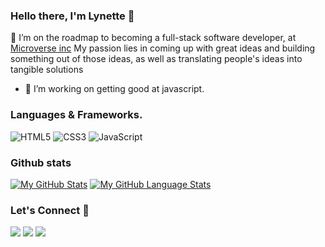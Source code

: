 ### Hello there, I'm Lynette 👋

 🔭 I’m on the roadmap to becoming a full-stack software developer, at [Microverse inc](https://www.microverse.org/) My passion lies in coming up with great ideas and building something out of those ideas, as well as translating people's ideas into tangible solutions
- 🌱 I’m working on getting good at javascript.


### Languages & Frameworks.

![HTML5](https://icongr.am/devicon/html5-original.svg?size=50&color=currentColor)
![CSS3](https://icongr.am/devicon/css3-original.svg?size=50&color=currentColor)
![JavaScript](https://icongr.am/devicon/javascript-original.svg?size=50&color=currentColor)

### Github stats
[![My GitHub Stats](https://github-readme-stats.vercel.app/api/?username=iLynette&count_private=true&theme=tokyonight&showicons=true)]()
[![My GitHub Language Stats](https://github-readme-stats.vercel.app/api/top-langs/?username=iLynette&langs_count=5&theme=tokyonight)]()


<h3 align="left">Let's Connect 🤝</h3>
<div align="left">
<a target="_blank"
href="https://www.linkedin.com/in/lynette-acholah/"><img
src="https://img.shields.io/badge/-LinkedIn-0077b5?style=for-the-badge&logo=LinkedIn&logoColor=white"></img></a> <a target="_blank"
href="mailto:acholahlynette111@gmail.com"><img
src="https://img.shields.io/badge/-Gmail-D14836?style=for-the-badge&logo=Gmail&logoColor=white"></img></a> <a target="_blank"
href="https://twitter.com/acholah_lynette"><img
src="https://img.shields.io/badge/-Twitter-1DA1F2?style=for-the-badge&logo=Twitter&logoColor=white"></img></a>
<div/>






<!--


Here are some ideas to get you started:

- 🔭 I’m currently working on ...
- 🌱 I’m currently learning ...
- 👯 I’m looking to collaborate on ...
- 🤔 I’m looking for help with ...
- 💬 Ask me about ...
- 📫 How to reach me: ...
- 😄 Pronouns: ...
- ⚡ Fun fact: ...
-->
